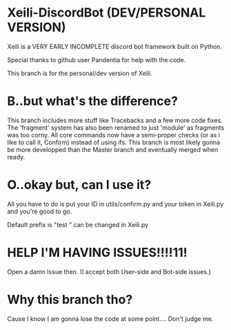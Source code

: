 # Xeili-DiscordBot (DEV/PERSONAL VERSION)
Xeili is a VERY EARLY INCOMPLETE discord bot framework built on Python.

Special thanks to github user Pandentia for help with the code.

This branch is for the personal/dev version of Xeili.

# B..but what's the difference?
This branch includes more stuff like Tracebacks and a few more code fixes.
The 'fragment' system has also been renamed to just 'module' as fragments was too corny.
All core commands now have a semi-proper checks (or as i like to call it, Confirm) instead of using ifs.
This branch is most likely gonna be more developped than the Master branch and eventually merged when ready.

# O..okay but, can I use it?
All you have to do is put your ID in utils/confirm.py and your token in Xeili.py and you're good to go.

Default prefix is "test " can be changed in Xeili.py

# HELP I'M HAVING ISSUES!!!!11!
Open a damn Issue then.
(I accept both User-side and Bot-side issues.)

# Why this branch tho?
Cause I know I am gonna lose the code at some point.... Don't judge me.

